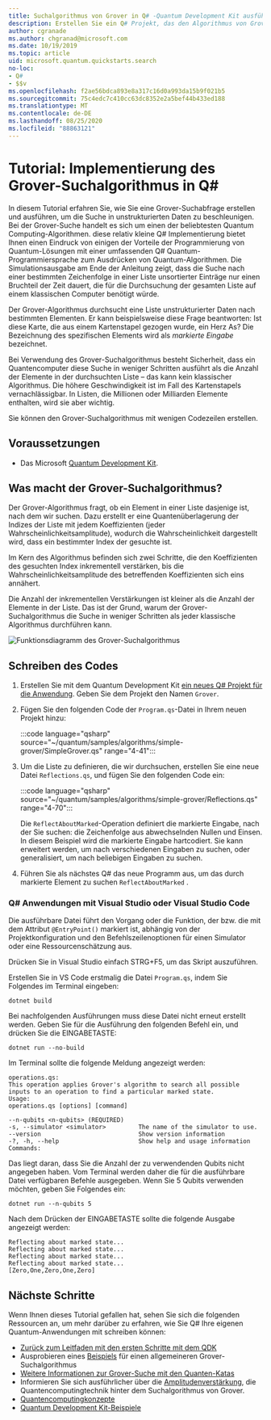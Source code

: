 ```yaml
---
title: Suchalgorithmus von Grover in Q# -Quantum Development Kit ausführen
description: Erstellen Sie ein Q# Projekt, das den Algorithmus von Grover veranschaulicht, einen der kanonischen Quantum-Algorithmen.
author: cgranade
ms.author: chgranad@microsoft.com
ms.date: 10/19/2019
ms.topic: article
uid: microsoft.quantum.quickstarts.search
no-loc:
- Q#
- $$v
ms.openlocfilehash: f2ae56bdca893e8a317c16d0a993da15b9f021b5
ms.sourcegitcommit: 75c4edc7c410cc63dc8352e2a5bef44b433ed188
ms.translationtype: MT
ms.contentlocale: de-DE
ms.lasthandoff: 08/25/2020
ms.locfileid: "88863121"
---
```

# <a name="tutorial-implement-grovers-search-algorithm-in-q"></a>Tutorial: Implementierung des Grover-Suchalgorithmus in Q\#

In diesem Tutorial erfahren Sie, wie Sie eine Grover-Suchabfrage erstellen und ausführen, um die Suche in unstrukturierten Daten zu beschleunigen.  Bei der Grover-Suche handelt es sich um einen der beliebtesten Quantum Computing-Algorithmen. diese relativ kleine Q# Implementierung bietet Ihnen einen Eindruck von einigen der Vorteile der Programmierung von Quantum-Lösungen mit einer umfassenden Q# Quantum-Programmiersprache zum Ausdrücken von Quantum-Algorithmen.  Die Simulationsausgabe am Ende der Anleitung zeigt, dass die Suche nach einer bestimmten Zeichenfolge in einer Liste unsortierter Einträge nur einen Bruchteil der Zeit dauert, die für die Durchsuchung der gesamten Liste auf einem klassischen Computer benötigt würde.

Der Grover-Algorithmus durchsucht eine Liste unstrukturierter Daten nach bestimmten Elementen. Er kann beispielsweise diese Frage beantworten: Ist diese Karte, die aus einem Kartenstapel gezogen wurde, ein Herz As? Die Bezeichnung des spezifischen Elements wird als _markierte Eingabe_ bezeichnet.

Bei Verwendung des Grover-Suchalgorithmus besteht Sicherheit, dass ein Quantencomputer diese Suche in weniger Schritten ausführt als die Anzahl der Elemente in der durchsuchten Liste – das kann kein klassischer Algorithmus. Die höhere Geschwindigkeit ist im Fall des Kartenstapels vernachlässigbar. In Listen, die Millionen oder Milliarden Elemente enthalten, wird sie aber wichtig.

Sie können den Grover-Suchalgorithmus mit wenigen Codezeilen erstellen.

## <a name="prerequisites"></a>Voraussetzungen

- Das Microsoft [Quantum Development Kit][install].

## <a name="what-does-grovers-search-algorithm-do"></a>Was macht der Grover-Suchalgorithmus?

Der Grover-Algorithmus fragt, ob ein Element in einer Liste dasjenige ist, nach dem wir suchen. Dazu erstellt er eine Quantenüberlagerung der Indizes der Liste mit jedem Koeffizienten (jeder Wahrscheinlichkeitsamplitude), wodurch die Wahrscheinlichkeit dargestellt wird, dass ein bestimmter Index der gesuchte ist.

Im Kern des Algorithmus befinden sich zwei Schritte, die den Koeffizienten des gesuchten Index inkrementell verstärken, bis die Wahrscheinlichkeitsamplitude des betreffenden Koeffizienten sich eins annähert.

Die Anzahl der inkrementellen Verstärkungen ist kleiner als die Anzahl der Elemente in der Liste. Das ist der Grund, warum der Grover-Suchalgorithmus die Suche in weniger Schritten als jeder klassische Algorithmus durchführen kann.

![Funktionsdiagramm des Grover-Suchalgorithmus](~/media/grover.png)

## <a name="write-the-code"></a>Schreiben des Codes

1. Erstellen Sie mit dem Quantum Development Kit [ein neues Q# Projekt für die Anwendung](xref:microsoft.quantum.install.standalone). Geben Sie dem Projekt den Namen `Grover`.

1. Fügen Sie den folgenden Code der `Program.qs`-Datei in Ihrem neuen Projekt hinzu:

    :::code language="qsharp" source="~/quantum/samples/algorithms/simple-grover/SimpleGrover.qs" range="4-41":::

1. Um die Liste zu definieren, die wir durchsuchen, erstellen Sie eine neue Datei `Reflections.qs`, und fügen Sie den folgenden Code ein:

    :::code language="qsharp" source="~/quantum/samples/algorithms/simple-grover/Reflections.qs" range="4-70":::

    Die `ReflectAboutMarked`-Operation definiert die markierte Eingabe, nach der Sie suchen: die Zeichenfolge aus abwechselnden Nullen und Einsen. In diesem Beispiel wird die markierte Eingabe hartcodiert. Sie kann erweitert werden, um nach verschiedenen Eingaben zu suchen, oder generalisiert, um nach beliebigen Eingaben zu suchen.

1. Führen Sie als nächstes Q# das neue Programm aus, um das durch markierte Element zu suchen `ReflectAboutMarked` .

### <a name="no-locq-applications-with-visual-studio-or-visual-studio-code"></a>Q# Anwendungen mit Visual Studio oder Visual Studio Code

Die ausführbare Datei führt den Vorgang oder die Funktion, der bzw. die mit dem Attribut `@EntryPoint()` markiert ist, abhängig von der Projektkonfiguration und den Befehlszeilenoptionen für einen Simulator oder eine Ressourcenschätzung aus.

Drücken Sie in Visual Studio einfach STRG+F5, um das Skript auszuführen.

Erstellen Sie in VS Code erstmalig die Datei `Program.qs`, indem Sie Folgendes im Terminal eingeben:

```Command line
dotnet build
```

Bei nachfolgenden Ausführungen muss diese Datei nicht erneut erstellt werden. Geben Sie für die Ausführung den folgenden Befehl ein, und drücken Sie die EINGABETASTE:

```Command line
dotnet run --no-build
```

Im Terminal sollte die folgende Meldung angezeigt werden:

```
operations.qs:
This operation applies Grover's algorithm to search all possible inputs to an operation to find a particular marked state.
Usage:
operations.qs [options] [command]

--n-qubits <n-qubits> (REQUIRED)
-s, --simulator <simulator>         The name of the simulator to use.
--version                           Show version information
-?, -h, --help                      Show help and usage information
Commands:
```

Das liegt daran, dass Sie die Anzahl der zu verwendenden Qubits nicht angegeben haben. Vom Terminal werden daher die für die ausführbare Datei verfügbaren Befehle ausgegeben. Wenn Sie 5 Qubits verwenden möchten, geben Sie Folgendes ein:

```Command line
dotnet run --n-qubits 5
```

Nach dem Drücken der EINGABETASTE sollte die folgende Ausgabe angezeigt werden:

```
Reflecting about marked state...
Reflecting about marked state...
Reflecting about marked state...
Reflecting about marked state...
[Zero,One,Zero,One,Zero]
```

## <a name="next-steps"></a>Nächste Schritte

Wenn Ihnen dieses Tutorial gefallen hat, sehen Sie sich die folgenden Ressourcen an, um mehr darüber zu erfahren, wie Sie Q# Ihre eigenen Quantum-Anwendungen mit schreiben können:

- [Zurück zum Leitfaden mit den ersten Schritte mit dem QDK](xref:microsoft.quantum.welcome)
- Ausprobieren eines [Beispiels](https://github.com/microsoft/Quantum/tree/master/samples/algorithms/database-search) für einen allgemeineren Grover-Suchalgorithmus
- [Weitere Informationen zur Grover-Suche mit den Quanten-Katas](xref:microsoft.quantum.overview.katas)
- Informieren Sie sich ausführlicher über die [Amplitudenverstärkung][amplitude-amplification], die Quantencomputingtechnik hinter dem Suchalgorithmus von Grover.
- [Quantencomputingkonzepte](xref:microsoft.quantum.concepts.intro)
- [Quantum Development Kit-Beispiele](https://docs.microsoft.com/samples/browse/?products=qdk)

<!-- LINKS -->

[install]: xref:microsoft.quantum.install
[amplitude-amplification]: xref:microsoft.quantum.libraries.standard.algorithms#amplitude-amplification
